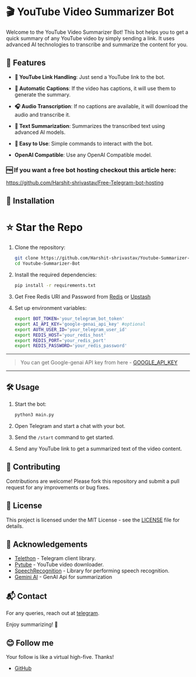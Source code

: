 # 🎬 YouTube Video Summarizer Bot

Welcome to the YouTube Video Summarizer Bot! This bot helps you to get a quick summary of any YouTube video by simply sending a link. It uses advanced AI technologies to transcribe and summarize the content for you.

## 🚀 Features

- **🎥 YouTube Link Handling**: Just send a YouTube link to the bot.
- **📜 Automatic Captions**: If the video has captions, it will use them to generate the summary.
- **🎧 Audio Transcription**: If no captions are available, it will download the audio and transcribe it.
- **📝 Text Summarization**: Summarizes the transcribed text using advanced AI models.
- **🤖 Easy to Use**: Simple commands to interact with the bot.

- **OpenAI Compatible**: Use any OpenAI Compatible model.
### 🆓 If you want a free bot hosting checkout this article here:
https://github.com/Harshit-shrivastav/Free-Telegram-bot-hosting
## 🔧 Installation
# ⭐ Star the Repo
  
1. Clone the repository:

    ```bash
    git clone https://github.com/Harshit-shrivastav/Youtube-Summarizer-Bot.git
    cd Youtube-Summarizer-Bot
    ```

2. Install the required dependencies:

    ```bash
    pip install -r requirements.txt
    ```
3. Get Free Redis URI and Password from [Redis](https://redis.io/try-free/) or [Upstash](https://upstash.com/)
4. Set up environment variables:

    ```bash
    export BOT_TOKEN='your_telegram_bot_token'
    export AI_API_KEY='google-genai_api_key' #optional
    export AUTH_USER_ID='your_telegram_user_id'
    export REDIS_HOST='your_redis_host'
    export REDIS_PORT='your_redis_port'
    export REDIS_PASSWORD='your_redis_password'
    ```
---
> You can get Google-genai API key from here - [GOOGLE_API_KEY](https://aistudio.google.com/apikey?_gl=1*1ikijsu*_ga*MTM2NzM3ODU0MC4xNzQ3NTg3NTEy*_ga_P1DBVKWT6V*czE3NDc3NDg2NjYkbzQkZzEkdDE3NDc3NDg4MjckajQ1JGwwJGgxNDk1NTE1NTI3JGQ1M05kWER0TVBXVkdkS0Q4Zk4zVmJoNnI4Yi1yY3hoM0tn)
---
## 🛠️ Usage

1. Start the bot:

    ```bash
    python3 main.py
    ```

2. Open Telegram and start a chat with your bot.
3. Send the `/start` command to get started.
4. Send any YouTube link to get a summarized text of the video content.

## 🤝 Contributing

Contributions are welcome! Please fork this repository and submit a pull request for any improvements or bug fixes.

## 📄 License

This project is licensed under the MIT License - see the [LICENSE](LICENSE) file for details.

## 🎉 Acknowledgements

- [Telethon](https://github.com/LonamiWebs/Telethon) - Telegram client library.
- [Pytube](https://github.com/pytube/pytube) - YouTube video downloader.
- [SpeechRecognition](https://github.com/Uberi/speech_recognition) - Library for performing speech recognition.
- [Gemini AI](https://gemini.google.com/) - GenAI Api for summarization 

## 📬 Contact

For any queries, reach out at [telegram](https://telegram.me/izharshit).

Enjoy summarizing! 🚀
## 😊 Follow me
Your follow is like a virtual high-five. Thanks!
- [GitHub](https://github.com/Harshit-shrivastav)
